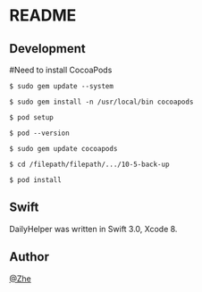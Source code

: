README
===========================



## Development

#Need to install CocoaPods
```
$ sudo gem update --system
```

```
$ sudo gem install -n /usr/local/bin cocoapods
```

```
$ pod setup

$ pod --version

$ sudo gem update cocoapods
```

```
$ cd /filepath/filepath/.../10-5-back-up

$ pod install
```

## Swift

DailyHelper was written in Swift 3.0, Xcode 8.  

## Author

[@Zhe](https://github.com/Mrxujimmy)
